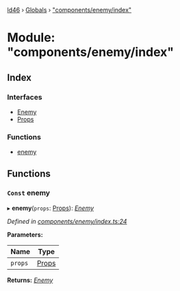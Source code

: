 [ld46](../README.md) › [Globals](../globals.md) › ["components/enemy/index"](_components_enemy_index_.md)

# Module: "components/enemy/index"

## Index

### Interfaces

* [Enemy](../interfaces/_components_enemy_index_.enemy.md)
* [Props](../interfaces/_components_enemy_index_.props.md)

### Functions

* [enemy](_components_enemy_index_.md#const-enemy)

## Functions

### `Const` enemy

▸ **enemy**(`props`: [Props](../interfaces/_components_background_index_.props.md)): *[Enemy](../interfaces/_components_enemy_index_.enemy.md)*

*Defined in [components/enemy/index.ts:24](https://github.com/jrod-disco/ld46-keepalive/blob/5db6013/src/components/enemy/index.ts#L24)*

**Parameters:**

Name | Type |
------ | ------ |
`props` | [Props](../interfaces/_components_background_index_.props.md) |

**Returns:** *[Enemy](../interfaces/_components_enemy_index_.enemy.md)*

